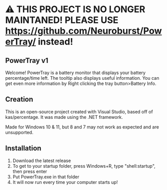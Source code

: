 # ⚠️ THIS PROJECT IS NO LONGER MAINTANED! PLEASE USE https://github.com/Neuroburst/PowerTray/ instead!

## PowerTray v1
Welcome! PowerTray is a battery monitor that displays your battery percentage/time left.
The tooltip also displays useful information.
You can get even more information by Right clicking the tray button>Battery Info.

## Creation
This is an open-source project created with Visual Studio, based off of kas/percentage.
It was made using the .NET framework.

Made for Windows 10 & 11, but 8 and 7 may not work as expected and are unsupported.

## Installation
1. Download the latest release
2. To get to your startup folder, press Windows+R, type "shell:startup", then press enter
3. Put PowerTray.exe in that folder
4. It will now run every time your computer starts up!
